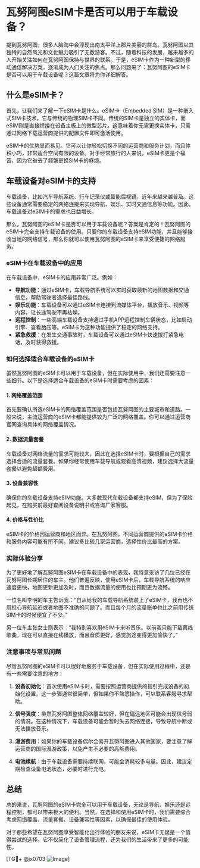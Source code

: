 # 瓦努阿图eSIM卡是否可以用于车载设备？

提到瓦努阿图，很多人脑海中会浮现出南太平洋上那片美丽的群岛。瓦努阿图以其独特的自然风光和文化魅力吸引了无数游客。不过，随着科技的发展，越来越多的人开始关注如何在瓦努阿图保持与世界的联系。于是，eSIM卡作为一种新型的移动通信解决方案，逐渐成为人们关注的焦点。那么问题来了：瓦努阿图的eSIM卡是否可以用于车载设备呢？这篇文章将为你详细解答。

## 什么是eSIM卡？

首先，让我们来了解一下eSIM卡是什么。eSIM卡（Embedded SIM）是一种嵌入式SIM卡技术，它与传统的物理SIM卡不同。传统的SIM卡是独立的实体卡，而eSIM则是直接焊接在设备主板上的微型芯片。这意味着你无需更换实体卡，只需通过网络下载运营商提供的配置文件即可激活使用。

eSIM卡的优势显而易见。它可以让你轻松切换不同的运营商和服务计划，而且体积小巧，非常适合空间有限的设备。对于经常旅行的人来说，eSIM卡更是个福音，因为它省去了频繁更换SIM卡的麻烦。

## 车载设备对eSIM卡的支持

车载设备，比如汽车导航系统、行车记录仪或智能后视镜，近年来越来越普及。这些设备通常需要稳定的网络连接来实现导航、娱乐、实时交通信息等功能。因此，车载设备对eSIM卡的需求也日益增长。

那么，瓦努阿图的eSIM卡是否可以用于车载设备呢？答案是肯定的！瓦努阿图的eSIM卡完全支持车载设备的使用。只要你的车载设备支持eSIM功能，并且能够接收当地的网络信号，那么你就可以使用瓦努阿图的eSIM卡来享受便捷的网络服务。

### eSIM卡在车载设备中的应用

在车载设备中，eSIM卡的应用非常广泛。例如：

- **导航功能**：通过eSIM卡，车载导航系统可以实时获取最新的地图数据和交通信息，帮助驾驶者选择最佳路线。
- **娱乐功能**：车载设备可以通过eSIM卡连接到流媒体平台，播放音乐、视频等内容，让长途驾驶不再枯燥。
- **远程控制**：一些高端车载设备支持通过手机APP远程控制车辆状态，比如启动引擎、查看胎压等。eSIM卡为这种功能提供了稳定的网络支持。
- **紧急救援**：在发生交通事故时，车载设备可以通过eSIM卡快速拨打紧急电话，及时获得救援。

### 如何选择适合车载设备的eSIM卡

虽然瓦努阿图的eSIM卡可以用于车载设备，但在实际使用中，我们还需要注意一些细节。以下是选择适合车载设备的eSIM卡时需要考虑的因素：

#### 1. 网络覆盖范围
首先要确认所选eSIM卡的网络覆盖范围是否包括瓦努阿图的主要城市和道路。一般来说，主流运营商的eSIM卡都能提供较为广泛的网络覆盖。你可以通过运营商官网查询具体的网络覆盖情况。

#### 2. 数据流量套餐
车载设备对网络流量的需求可能较大，因此在选择eSIM卡时，要根据自己的需求选择合适的流量套餐。如果你经常使用车载导航或观看高清视频，建议选择大流量套餐以避免超额费用。

#### 3. 设备兼容性
确保你的车载设备支持eSIM功能。大多数现代车载设备都支持eSIM，但为了保险起见，在购买前最好查阅设备说明书或咨询厂家客服。

#### 4. 价格与性价比
eSIM卡的价格因运营商和地区而异。在瓦努阿图，不同运营商提供的eSIM卡价格和服务内容可能有所不同。建议多比较几家运营商，选择性价比最高的方案。

### 实际体验分享

为了更好地了解瓦努阿图eSIM卡在车载设备中的表现，我特意采访了几位已经在瓦努阿图长期居住的车主。他们普遍反映，使用eSIM卡后，车载导航系统的响应速度更快，地图更新更加及时，而且数据流量的使用也比预期更为流畅。

一位名叫李明的车主告诉我：“自从给我的车载导航系统装上了eSIM卡，我再也不用担心导航延迟或者地图不准确的问题了。而且每个月的流量账单也比之前用传统SIM卡的时候便宜了不少。”

另一位车主张女士则表示：“我特别喜欢用eSIM卡来听音乐。以前我只能下载离线歌曲，现在可以直接在线播放，而且音质更好，感觉旅途变得更加愉快了。”

### 注意事项与常见问题

尽管瓦努阿图的eSIM卡可以很好地服务于车载设备，但在实际使用过程中，还是有一些需要注意的地方：

1. **设备初始化**：首次使用eSIM卡时，需要按照运营商提供的指引完成设备的初始化设置。这一步骤通常很简单，但如果你不熟悉操作，可以联系客服寻求帮助。
   
2. **信号强度**：虽然瓦努阿图整体网络覆盖较好，但在偏远地区可能会出现信号弱的情况。在这种情况下，车载设备可能会暂时失去网络连接，导致导航中断或无法播放音乐。

3. **漫游费用**：如果你的车载设备偶尔会离开瓦努阿图进入其他国家，要注意了解运营商的国际漫游政策，以免产生不必要的高额费用。

4. **电池续航**：由于车载设备需要持续联网，可能会消耗较多电量。因此，建议定期检查设备电池状态，必要时进行充电。

## 总结

总的来说，瓦努阿图的eSIM卡完全可以用于车载设备，无论是导航、娱乐还是远程控制，都可以带来极大的便利。当然，在选择和使用eSIM卡时，我们需要综合考虑网络覆盖、流量套餐、设备兼容性等因素，以确保最佳的使用体验。

对于那些希望在瓦努阿图享受智能化出行体验的朋友来说，eSIM卡无疑是一个值得尝试的选择。它不仅简化了设备管理流程，还为我们的生活带来了更多的可能性。

[TG💪+ @jx0703 ![Image](https://github.com/user-attachments/assets/dbca1d08-cadb-493c-b0ec-ad6f7a83f270)]